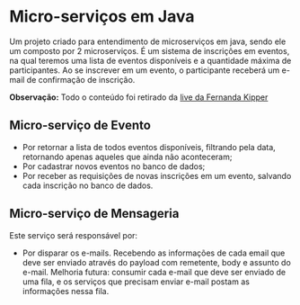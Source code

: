 # Micro-serviços em Java
Um projeto criado para entendimento de microserviços em java, sendo ele um composto por 2 microserviços. É um sistema de inscrições em eventos, na qual teremos uma lista de eventos disponíveis e a quantidade máxima de participantes. Ao se inscrever em um evento, o participante receberá um e-mail de confirmação de inscrição. <br/> 

**Observação:** Todo o conteúdo foi retirado da [live da Fernanda Kipper](https://youtu.be/yACzWg9gUGM)

## Micro-serviço de Evento
- Por retornar a lista de todos eventos disponíveis, filtrando pela data, retornando apenas aqueles que ainda não aconteceram;
- Por cadastrar novos eventos no banco de dados;
- Por receber as requisições de novas inscrições em um evento, salvando cada inscrição no banco de dados.
  
## Micro-serviço de Mensageria
Este serviço será responsável por: 
- Por disparar os e-mails. Recebendo as informações de cada email que deve ser enviado através do payload com remetente, body e assunto do e-mail.
Melhoria futura: consumir cada e-mail que deve ser enviado de uma fila, e os serviços que precisam enviar e-mail postam as informações nessa fila.
